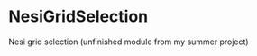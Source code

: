NesiGridSelection
=================

Nesi grid selection (unfinished module from my summer project)

